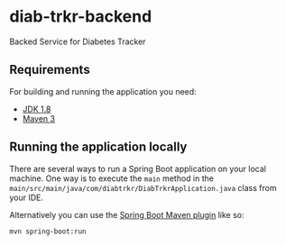 # diab-trkr-backend
Backed Service for Diabetes Tracker

## Requirements

For building and running the application you need:

- [JDK 1.8](https://www.oracle.com/java/technologies/downloads/#java8)
- [Maven 3](https://maven.apache.org)

## Running the application locally

There are several ways to run a Spring Boot application on your local machine. One way is to execute the `main` method in the `main/src/main/java/com/diabtrkr/DiabTrkrApplication.java` class from your IDE.

Alternatively you can use the [Spring Boot Maven plugin](https://docs.spring.io/spring-boot/docs/current/reference/html/build-tool-plugins.html#build-tool-plugins.maven) like so:

```shell
mvn spring-boot:run
```
